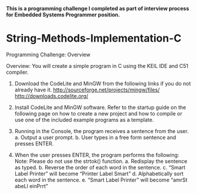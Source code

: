 **This is a programming challenge I completed as part of interview process for Embedded Systems Programmer position.** 
# String-Methods-Implementation-C
Programming Challenge: Overview

Overview: You will create a simple program in C using the KEIL IDE and C51 compiler.

1. Download the CodeLite and MinGW from the following links if you do not already have it.
http://sourceforge.net/projects/mingw/files/
http://downloads.codelite.org/

2. Install CodeLite and MinGW software. Refer to the startup guide on the following page on
how to create a new project and how to compile or use one of the included example
programs as a template.

3. Running in the Console, the program receives a sentence from the user.
  a. Output a user prompt.
  b. User types in a free form sentence and presses ENTER.

4. When the user presses ENTER, the program performs the following:
  Note: Please do not use the strtok() function.
  a. Redisplay the sentence as typed.
  b. Reverse the order of each word in the sentence.
  c. “Smart Label Printer” will become “Printer Label Smart”
  d. Alphabetically sort each word in the sentence.
  e. “Smart Label Printer” will become “amrSt abeLl einPrrt”
